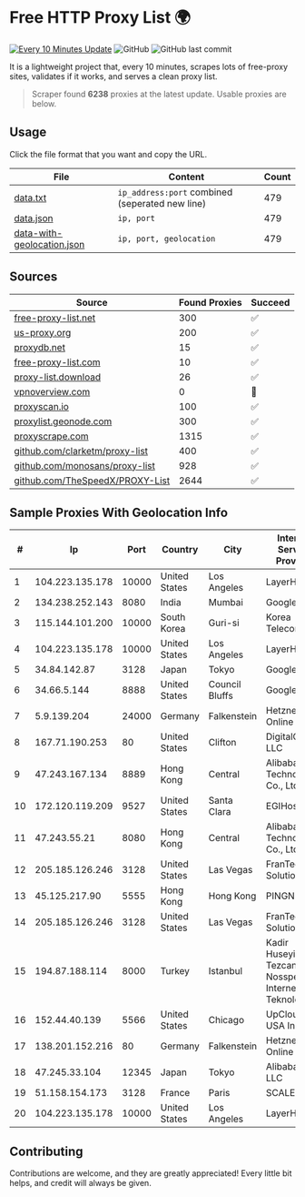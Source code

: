 
# Free HTTP Proxy List 🌍

[![Every 10 Minutes Update](https://github.com/mertguvencli/http-proxy-list/actions/workflows/main.yml/badge.svg?branch=main)](https://github.com/mertguvencli/http-proxy-list/actions/workflows/main.yml)
![GitHub](https://img.shields.io/github/license/mertguvencli/http-proxy-list)
![GitHub last commit](https://img.shields.io/github/last-commit/mertguvencli/http-proxy-list)

It is a lightweight project that, every 10 minutes, scrapes lots of free-proxy sites, validates if it works, and serves a clean proxy list.


> Scraper found **6238** proxies at the latest update. Usable proxies are below.

## Usage

Click the file format that you want and copy the URL.


|File|Content|Count|
|----|-------|-----|
|[data.txt](https://raw.githubusercontent.com/mertguvencli/http-proxy-list/main/proxy-list/data.txt)|`ip_address:port` combined (seperated new line)|479|
|[data.json](https://raw.githubusercontent.com/mertguvencli/http-proxy-list/main/proxy-list/data.json)|`ip, port`|479|
|[data-with-geolocation.json](https://raw.githubusercontent.com/mertguvencli/http-proxy-list/main/proxy-list/data-with-geolocation.json)|`ip, port, geolocation`|479|

## Sources

|Source|Found Proxies|Succeed|
|------|-------------|-------|
|[free-proxy-list.net](https://free-proxy-list.net)|300|✅|
|[us-proxy.org](https://www.us-proxy.org)|200|✅|
|[proxydb.net](http://proxydb.net)|15|✅|
|[free-proxy-list.com](https://free-proxy-list.com/?page=&port=&type%5B%5D=http&type%5B%5D=https&up_time=0&search=Search)|10|✅|
|[proxy-list.download](https://www.proxy-list.download/HTTP)|26|✅|
|[vpnoverview.com](https://vpnoverview.com/privacy/anonymous-browsing/free-proxy-servers)|0|🚫|
|[proxyscan.io](https://www.proxyscan.io)|100|✅|
|[proxylist.geonode.com](https://proxylist.geonode.com/api/proxy-list?limit=300&page=1&sort_by=lastChecked&sort_type=desc&protocols=http,https)|300|✅|
|[proxyscrape.com](https://api.proxyscrape.com/v2/?request=displayproxies&protocol=http&timeout=10000&country=all&ssl=all&anonymity=all)|1315|✅|
|[github.com/clarketm/proxy-list](https://raw.githubusercontent.com/clarketm/proxy-list/master/proxy-list-raw.txt)|400|✅|
|[github.com/monosans/proxy-list](https://raw.githubusercontent.com/monosans/proxy-list/main/proxies/http.txt)|928|✅|
|[github.com/TheSpeedX/PROXY-List](https://raw.githubusercontent.com/TheSpeedX/PROXY-List/master/http.txt)|2644|✅|


## Sample Proxies With Geolocation Info

|#|Ip|Port|Country|City|Internet Service Provider|
|-|--|----|-------|----|-------------------------|
|1|104.223.135.178|10000|United States|Los Angeles|LayerHost|
|2|134.238.252.143|8080|India|Mumbai|Google LLC|
|3|115.144.101.200|10000|South Korea|Guri-si|Korea Telecom|
|4|104.223.135.178|10000|United States|Los Angeles|LayerHost|
|5|34.84.142.87|3128|Japan|Tokyo|Google LLC|
|6|34.66.5.144|8888|United States|Council Bluffs|Google LLC|
|7|5.9.139.204|24000|Germany|Falkenstein|Hetzner Online GmbH|
|8|167.71.190.253|80|United States|Clifton|DigitalOcean, LLC|
|9|47.243.167.134|8889|Hong Kong|Central|Alibaba (US) Technology Co., Ltd.|
|10|172.120.119.209|9527|United States|Santa Clara|EGIHosting|
|11|47.243.55.21|8080|Hong Kong|Central|Alibaba (US) Technology Co., Ltd.|
|12|205.185.126.246|3128|United States|Las Vegas|FranTech Solutions|
|13|45.125.217.90|5555|Hong Kong|Hong Kong|PINGNET|
|14|205.185.126.246|3128|United States|Las Vegas|FranTech Solutions|
|15|194.87.188.114|8000|Turkey|Istanbul|Kadir Huseyin Tezcan Nosspeed Internet Teknolojileri|
|16|152.44.40.139|5566|United States|Chicago|UpCloud USA Inc|
|17|138.201.152.216|80|Germany|Falkenstein|Hetzner Online GmbH|
|18|47.245.33.104|12345|Japan|Tokyo|Alibaba.com LLC|
|19|51.158.154.173|3128|France|Paris|SCALEWAY|
|20|104.223.135.178|10000|United States|Los Angeles|LayerHost|



## Contributing

Contributions are welcome, and they are greatly appreciated! Every
little bit helps, and credit will always be given.

